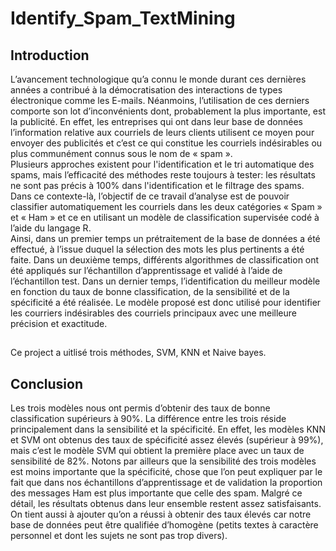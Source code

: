 # Identify_Spam_TextMining
## Introduction
L’avancement technologique qu’a connu le monde durant ces dernières années a contribué à la démocratisation des interactions de types électronique comme les E-mails. Néanmoins, l’utilisation de ces derniers comporte son lot d’inconvénients dont, probablement la plus importante, est la publicité. En effet, les entreprises qui ont dans leur base de données l’information relative aux courriels de leurs clients utilisent ce moyen pour envoyer des publicités et c’est ce qui constitue les courriels indésirables ou plus communément connus sous le nom de « spam ».  
Plusieurs approches existent pour l'identification et le tri automatique des spams, mais l’efficacité des méthodes reste toujours à tester: les résultats ne sont pas précis à 100% dans l'identification et le filtrage des spams.  Dans ce contexte-là, l’objectif de ce travail d’analyse est de pouvoir classifier automatiquement les courriels dans les deux catégories « Spam » et « Ham » et ce en utilisant un modèle de classification supervisée codé à l’aide du langage R.  
Ainsi, dans un premier temps un prétraitement de la base de données a été effectué, à l’issue duquel la sélection des mots les plus pertinents a été faite. Dans un deuxième temps, différents algorithmes de classification ont été appliqués sur l’échantillon d’apprentissage et validé à l’aide de l’échantillon test.  Dans un dernier temps, l’identification du meilleur modèle en fonction du taux de bonne classification, de la sensibilité et de la spécificité a été réalisée. Le modèle proposé est donc utilisé pour identifier les courriers indésirables des courriels principaux avec une meilleure précision et exactitude. 

## 
Ce project a uitlisé trois méthodes, SVM, KNN et Naive bayes.

## Conclusion 
Les trois modèles nous ont permis d’obtenir des taux de bonne classification supérieurs à 90%. La différence entre les trois réside principalement dans la sensibilité et la spécificité. En effet, les modèles KNN et SVM ont obtenus des taux de spécificité assez élevés (supérieur à 99%), mais c’est le modèle SVM qui obtient la première place avec un taux de sensibilité de 82%.  Notons par ailleurs que la sensibilité des trois modèles est moins importante que la spécificité, chose que l’on peut expliquer par le fait que dans nos échantillons d’apprentissage et de validation la proportion des messages Ham est plus importante que celle des spam. 
Malgré ce détail, les résultats obtenus dans leur ensemble restent assez satisfaisants. 
On tient aussi à ajouter qu’on a réussi à obtenir des taux élevés car notre base de données peut être qualifiée d’homogène (petits textes à caractère personnel et dont 
les sujets ne sont pas trop divers). 

